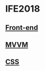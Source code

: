 # IFE2018
## [Front-end](./Front-end/Front-end.md)

## [MVVM](./MVVM/MVVM.md)

## [CSS](./CSS/CSS.md)